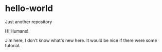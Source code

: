 # hello-world
Just another repository

Hi Humans!

Jim here, I don't know what's new here. It would be nice if there were some tutorial.
